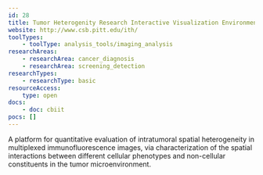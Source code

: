 ```yaml
---
id: 28
title: Tumor Heterogenity Research Interactive Visualization Environment (THRIVE)
website: http://www.csb.pitt.edu/ith/
toolTypes:
    - toolType: analysis_tools/imaging_analysis
researchAreas:
    - researchArea: cancer_diagnosis
    - researchArea: screening_detection
researchTypes:
    - researchType: basic
resourceAccess:
    type: open
docs:
    - doc: cbiit
pocs: []        
---
```

A platform for quantitative evaluation of intratumoral spatial heterogeneity in multiplexed immunofluorescence images, via characterization of the spatial interactions between different cellular phenotypes and non-cellular constituents in the tumor microenvironment.
